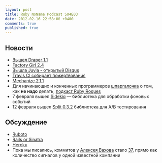 ```yaml
---
layout: post
title: Ruby NoName Podcast S04E03
date: 2012-02-16 22:58:00 +0400
comments: true
published: true
---
```

## Новости

* [Вышел Draper 1.1](https://github.com/jcasimir/draper)
* [Factory Girl 2.4](http://robots.thoughtbot.com/post/15781666382/factory-girl-2-4-goes-meta)
* [Вышла Juvia - открытый Disqus](https://github.com/phusion/juvia)
* [Travis CI собирает пожертвования](https://love.travis-ci.org/)
* [Mechanize 2.1.1](http://blog.segment7.net/2012/02/03/mechanize-2-1-1)
* Для начинающих и конченных программеров [шпаргалочка](http://speakerdeck.com/u/mrjaba/p/ruby-rails-antipatterns) о том, как **не надо** делать,
[подкаст Ruby Rogues](http://rubyrogues.com/)
* 7 февраля вышел [Sidekiq](http://mperham.github.com/sidekiq/) — библиотека для обработки фоновых событий
* 12 февраля вышел [Split 0.3.2](http://www.rubyflow.com/items/7194-split-0-3-2-released) библиотека для A/B тестирования

## Обсуждение
* [Ruboto](http://rubysource.com/ruboto-rubys-and-androids-first-born/)
* [Rails or Sinatra](http://rubysource.com/rails-or-sinatra-the-best-of-both-worlds/)
* [Heroku](http://heroku.com)
* Пока мы писались, коммитов у [Алексея Вахова](http://vakhov.me/) стало [37](http://contributors.rubyonrails.org/),
	прямо как количество сигналов у одной известной компании
